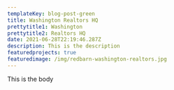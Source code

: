 ```yaml
---
templateKey: blog-post-green
title: Washington Realtors HQ
prettytitle1: Washington
prettytitle2: Realtors HQ
date: 2021-06-28T22:19:46.287Z
description: This is the description
featuredprojects: true
featuredimage: /img/redbarn-washington-realtors.jpg
---
```

This is the body